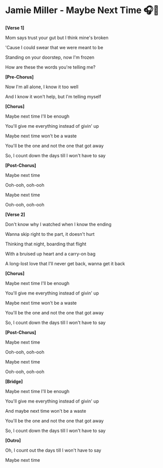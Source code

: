 # Jamie Miller - Maybe Next Time 🎧🎵

**[Verse 1]**

Mom says trust your gut but I think mine's broken

'Cause I could swear that we were meant to be

Standing on your doorstep, now I'm frozen

How are these the words you're telling me?

**[Pre-Chorus]**

Now I'm all alone, I know it too well

And I know it won't help, but I'm telling myself

**[Chorus]**

Maybe next time I'll be enough

You'll give me everything instead of givin' up

Maybe next time won't be a waste

You'll be the one and not the one that got away

So, I count down the days till I won't have to say

**[Post-Chorus]**

Maybe next time

Ooh-ooh, ooh-ooh

Maybe next time

Ooh-ooh, ooh-ooh

**[Verse 2]**

Don't know why I watched when I know the ending

Wanna skip right to the part, it doesn't hurt

Thinking that night, boarding that flight

With a bruised up heart and a carry-on bag

A long-lost love that I'll never get back, wanna get it back

**[Chorus]**

Maybe next time I'll be enough

You'll give me everything instead of givin' up

Maybe next time won't be a waste

You'll be the one and not the one that got away

So, I count down the days till I won't have to say

**[Post-Chorus]**

Maybe next time

Ooh-ooh, ooh-ooh

Maybe next time

Ooh-ooh, ooh-ooh

**[Bridge]**

Maybe next time I'll be enough

You'll give me everything instead of givin' up

And maybe next time won't be a waste

You'll be the one and not the one that got away

So, I count down the days till I won't have to say

**[Outro]**

Oh, I count out the days till I won't have to say

Maybe next time
